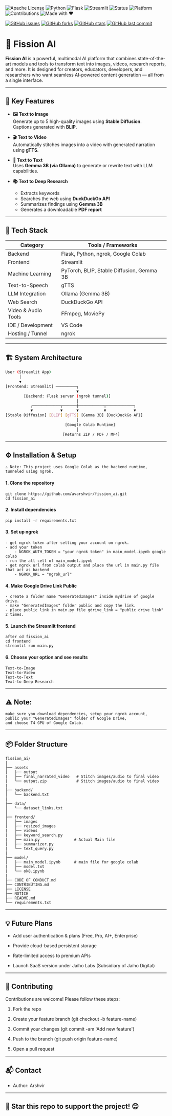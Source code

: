 ![Apache License](https://img.shields.io/badge/License-Apache_2.0-blue.svg)
![Python](https://img.shields.io/badge/Python-3.10%2B-blue.svg)
![Flask](https://img.shields.io/badge/Backend-Flask-green.svg)
![Streamlit](https://img.shields.io/badge/Frontend-Streamlit-orange.svg)
![Status](https://img.shields.io/badge/Status-In_Development-yellow.svg)
![Platform](https://img.shields.io/badge/Platform-Google_Colab-lightgrey.svg)
![Contributions](https://img.shields.io/badge/Contributions-Welcome-brightgreen.svg)
![Made with ♥](https://img.shields.io/badge/Made_with-%E2%99%A5-red.svg)

[![GitHub issues](https://img.shields.io/github/issues/avarshvir/fission_ai)](https://github.com/avarshvir/fission_ai/issues)
[![GitHub forks](https://img.shields.io/github/forks/avarshvir/fission_ai)](https://github.com/avarshvir/fission_ai/network)
[![GitHub stars](https://img.shields.io/github/stars/avarshvir/fission_ai)](https://github.com/avarshvir/fission_ai/stargazers)
[![GitHub last commit](https://img.shields.io/github/last-commit/avarshvir/fission_ai)](https://github.com/avarshvir/fission_ai)

# 🚀 Fission AI

**Fission AI** is a powerful, multimodal AI platform that combines state-of-the-art models and tools to transform text into images, videos, research reports, and more. It is designed for creators, educators, developers, and researchers who want seamless AI-powered content generation — all from a single interface.

---

## 🔮 Key Features

- **🖼️ Text to Image**  
  Generate up to 5 high-quality images using **Stable Diffusion**.  
  Captions generated with **BLIP**.

- **🎬 Text to Video**  
  Automatically stitches images into a video with generated narration using **gTTS**.

- **💬 Text to Text**  
  Uses **Gemma 3B (via Ollama)** to generate or rewrite text with LLM capabilities.

- **📚 Text to Deep Research**  
  - Extracts keywords
  - Searches the web using **DuckDuckGo API**
  - Summarizes findings using **Gemma 3B**
  - Generates a downloadable **PDF report**

---

## 🧠 Tech Stack

| Category             | Tools / Frameworks                         |
|----------------------|---------------------------------------------|
| Backend              | Flask, Python, ngrok, Google Colab         |
| Frontend             | Streamlit                                  |
| Machine Learning     | PyTorch, BLIP, Stable Diffusion, Gemma 3B  |
| Text-to-Speech       | gTTS                                        |
| LLM Integration      | Ollama (Gemma 3B)                           |
| Web Search           | DuckDuckGo API                             |
| Video & Audio Tools  | FFmpeg, MoviePy                            |
| IDE / Development    | VS Code                                    |
| Hosting / Tunnel     | ngrok                                       |

---

## 🏗️ System Architecture

```bash
User (Streamlit App)
      │
      ▼
[Frontend: Streamlit] ─────────┐
                               ▼
        [Backend: Flask server (ngrok tunnel)]
                               │
           ┌────────────┬──────┼───────────┬────────────┐
           ▼            ▼      ▼           ▼            ▼
[Stable Diffusion] [BLIP] [gTTS] [Gemma 3B] [DuckDuckGo API]
                               │
                          [Google Colab Runtime]
                               │
                         [Returns ZIP / PDF / MP4]

```
---
## ⚙️ Installation & Setup
```⚠️ Note: This project uses Google Colab as the backend runtime, tunneled using ngrok.```
#### 1. Clone the repository
```
git clone https://github.com/avarshvir/fission_ai.git
cd fission_ai
```

#### 2. Install dependencies
```
pip install -r requirements.txt
```

#### 3. Set up ngrok
```
- get ngrok token after setting your account on ngrok.
- add your token 
    - NGROK_AUTH_TOKEN = "your ngrok token" in main_model.ipynb google colab
- run the all cell of main_model.ipynb
- get ngrok url from colab output and place the url in main.py file that act as backend
    - NGROK_URL = "ngrok_url" 

```

#### 4. Make Google Drive Link Public
```
- create a folder name "GeneratedImages" inside mydrive of google drive.
- make "GeneratedImages" folder public and copy the link.
- place public link in main.py file gdrive_link = "public drive link" 2 times.
```

#### 5. Launch the Streamlit frontend
```
after cd fission_ai
cd frontend
streamlit run main.py
```

#### 6. Choose your option and see results
```
Text-to-Image
Text-to-Video
Text-to-Text
Text-to Deep Research
```

---

## ⚠️ Note:
```
make sure you download dependencies, setup your ngrok account, 
public your "GeneratedImages" folder of Google Drive, 
and choose T4 GPU of Google Colab.
```

---

## 📦 Folder Structure
```
fission_ai/
│
├── assets
|   ├── output
|   ├── final_narrated_video   # Stitch images/audio to final video
|   └── output.zip             # Stitch images/audio to final video
|
├── backend/
│   └── backend.txt
|
├── data/
│   └── dataset_links.txt
│
├── frontend/
│   ├── images
|   ├── resized_images
|   ├── videos
|   ├── keyword_search.py
|   ├── main.py               # Actual Main file
|   ├── summarizer.py
|   └── text_query.py
|
├── model/
│   ├── main_model.ipynb      # main file for google colab
|   ├── model.txt
|   └── ok8.ipynb
|
├── CODE_OF_CONDUCT.md
├── CONTRIBUTING.md
├── LICENSE
├── NOTICE
├── README.md
└── requirements.txt
```

---
## 💡 Future Plans
- Add user authentication & plans (Free, Pro, AI+, Enterprise)

- Provide cloud-based persistent storage

- Rate-limited access to premium APIs

- Launch SaaS version under Jaiho Labs (Subsidiary of Jaiho Digital)

--- 
## 🤝 Contributing
Contributions are welcome! Please follow these steps:

1. Fork the repo

2. Create your feature branch (git checkout -b feature-name)

3. Commit your changes (git commit -am 'Add new feature')

4. Push to the branch (git push origin feature-name)

5. Open a pull request

---
## 📬 Contact
- Author: Arshvir 

--- 
## 🌟 Star this repo to support the project! 😊

